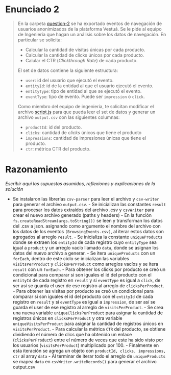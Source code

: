 # Enunciado 2

> En la carpeta [question-2](https://bitbucket.org/vestua-com/questions/src/main/question-2/) se ha exportado eventos de navegación de usuarios anonimizados de la plataforma Vestuá. Se le pide al equipo de Ingeniería que hagan un análisis sobre los datos de navegación. En particular se solicita:
>
> - Calcular la cantidad de visitas únicas por cada producto.
> - Calcular la cantidad de clicks únicos por cada producto.
> - Calular el CTR (*Clickthrough Rate*) de cada producto.
> 
> El set de datos contiene la siguiente estructura:
> 
> - `user`: id del usuario que ejecutó el evento.
> - `entityId`: id de la entidad al que el usuario ejecutó el evento.
> - `entityType`: tipo de entidad al que se ejecutó el evento.
> - `eventType`: tipo de evento. Puede ser `impression` o `click`.
> 
> Como miembro del equipo de ingeniería, te solicitan modificar el archivo [script.js](https://bitbucket.org/vestua-com/questions/src/main/question-2/script.js) para que pueda leer el set de datos y generar un archivo `output.csv` con las siguientes columnas:
> 
> - `productId`: id del producto.
> - `clicks`: cantidad de *clicks* únicos que tiene el producto
> - `impressions`: cantidad de impresiones únicas que tiene el producto.
> - `ctr`: métrica CTR del producto.

# Razonamiento

_Escribir aquí los supuestos asumidos, reflexiones y explicaciones de la solución_
- Se instalaron las librerías `csv-parser` para leer el archivo y `csv-writer` para generar el archivo `output.csv`. - Se inicializan las constantes `result` para procesar los datos extraídos del archivo .csv y `csvWriter` para crear el nuevo archivo generado (paths y headers) - En la función `fs.createReadStream(args.toString())` se leen y transforman los datos del .csv a json. asignando como argumento el nombre del archivo con los datos de los eventos `(BrowsingEvents.csv)`, al iterar estos datos son agregados al arreglo `result`. - Se inicializa la constante `uniqueProducts` donde se extraen los `entityId` de cada registro cuyo `entityType` sea igual a `product` y un arreglo vacío llamado `data`, donde se asignan los datos del nuevo archivo a generar. - Se itera `uniqueProducts` con un `forEach`, dentro de este ciclo se inicializan las variables `visitsPerProduct` y `clicksPerProduct` como arreglos vacíos y se itera `result` con un `forEach`. - Para obtener los clicks por producto se creó un condicional para comparar si son iguales el id del producto con el `entityId` de cada registro en `result` y si `eventType` es igual a `click`, de ser así se guarda el user de ese registro al arreglo de `clicksPerProduct`. - Para obtener las visitas por producto se creó un condicional para comparar si son iguales el id del producto con el `entityId` de cada registro en `result` y si `eventType` es igual a `impression`, de ser así se guarda el user de ese registro al arreglo de `visitsPerProduct`. - Se crea una nueva variable `uniqueClicksPerProduct` para asignar la cantidad de registros únicos en `clicksPerProduct` y otra variable `uniqueVisitsPerProduct` para asignar la cantidad de registros únicos en `visitsPerProduct`. - Para calcular la métrica `CTR` del producto, se obtiene dividiendo el número de clics que ha obtenido un enlace (`clicksPerProduct`) entre el número de veces que este ha sido visto por los usuarios (`visitsPerProduct`) multiplicado por 100. - Finalmente en esta iteración se agrega un objeto con `productId, clicks, impressions, ctr` al array `data` - Al terminar de iterar todo el arreglo de `uniqueProducts` se mapea `data` en `csvWriter.writeRecords()` para generar el archivo output.csv
